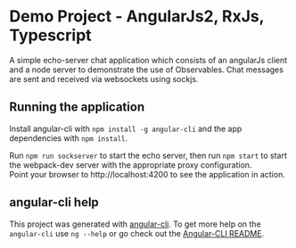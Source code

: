 # Demo Project - AngularJs2, RxJs, Typescript

A simple echo-server chat application which consists of an angularJs client and a
node server to demonstrate the use of Observables.
Chat messages are sent and received via websockets using sockjs.

## Running the application
Install angular-cli with `npm install -g angular-cli` and the app dependencies with `npm install`.

Run `npm run sockserver` to start the echo server, then run `npm start` to start the
webpack-dev server with the appropriate proxy configuration.  
Point your browser to http://localhost:4200 to see the application in action.

## angular-cli help
This project was generated with [angular-cli](https://github.com/angular/angular-cli).
To get more help on the `angular-cli` use `ng --help` or go check out the
[Angular-CLI README](https://github.com/angular/angular-cli/blob/master/README.md).
